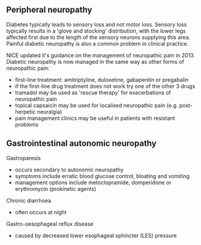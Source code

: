 Peripheral neuropathy
---------------------

  
Diabetes typically leads to sensory loss and not motor loss. Sensory loss typically results in a 'glove and stocking' distribution, with the lower legs affected first due to the length of the sensory neurons supplying this area. Painful diabetic neuropathy is also a common problem in clinical practice.  
  
NICE updated it's guidance on the management of neuropathic pain in 2013\. Diabetic neuropathy is now managed in the same way as other forms of neuropathic pain:  
* first\-line treatment: amitriptyline, duloxetine, gabapentin or pregabalin
* if the first\-line drug treatment does not work try one of the other 3 drugs
* tramadol may be used as 'rescue therapy' for exacerbations of neuropathic pain
* topical capsaicin may be used for localised neuropathic pain (e.g. post\-herpetic neuralgia)
* pain management clinics may be useful in patients with resistant problems

  
Gastrointestinal autonomic neuropathy
-------------------------------------

  
Gastroparesis  
* occurs secondary to autonomic neuropathy
* symptoms include erratic blood glucose control, bloating and vomiting
* management options include metoclopramide, domperidone or erythromycin (prokinetic agents)

  
Chronic diarrhoea  
* often occurs at night

  
Gastro\-oesophageal reflux disease  
* caused by decreased lower esophageal sphincter (LES) pressure
